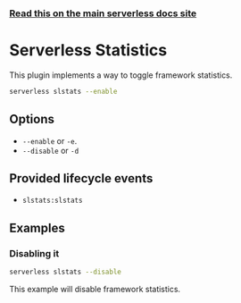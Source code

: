 <!--
title: Serverless Framework Commands - Apache OpenWhisk - Serverless Stats
menuText: serverless stats
menuOrder: 17
description: Enables or disables Serverless Statistic logging within the Serverless Framework.
layout: Doc
-->

<!-- DOCS-SITE-LINK:START automatically generated  -->

### [Read this on the main serverless docs site](https://www.serverless.com/framework/docs/providers/openwhisk/cli-reference/slstats)

<!-- DOCS-SITE-LINK:END -->

# Serverless Statistics

This plugin implements a way to toggle framework statistics.

```bash
serverless slstats --enable
```

## Options

- `--enable` or `-e`.
- `--disable` or `-d`

## Provided lifecycle events

- `slstats:slstats`

## Examples

### Disabling it

```bash
serverless slstats --disable
```

This example will disable framework statistics.
